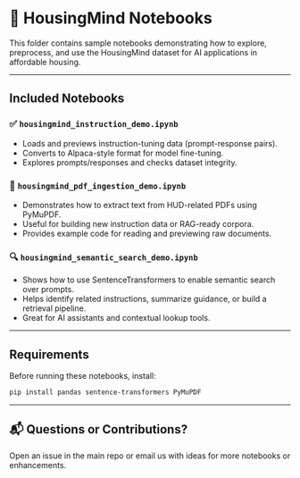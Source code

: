 # 📓 HousingMind Notebooks

This folder contains sample notebooks demonstrating how to explore, preprocess, and use the HousingMind dataset for AI applications in affordable housing.

---

## Included Notebooks

### ✅ `housingmind_instruction_demo.ipynb`
- Loads and previews instruction-tuning data (prompt-response pairs).
- Converts to Alpaca-style format for model fine-tuning.
- Explores prompts/responses and checks dataset integrity.

### 📄 `housingmind_pdf_ingestion_demo.ipynb`
- Demonstrates how to extract text from HUD-related PDFs using PyMuPDF.
- Useful for building new instruction data or RAG-ready corpora.
- Provides example code for reading and previewing raw documents.

### 🔍 `housingmind_semantic_search_demo.ipynb`
- Shows how to use SentenceTransformers to enable semantic search over prompts.
- Helps identify related instructions, summarize guidance, or build a retrieval pipeline.
- Great for AI assistants and contextual lookup tools.

---

## Requirements

Before running these notebooks, install:

```bash
pip install pandas sentence-transformers PyMuPDF
```

---

## 📬 Questions or Contributions?

Open an issue in the main repo or email us with ideas for more notebooks or enhancements.

